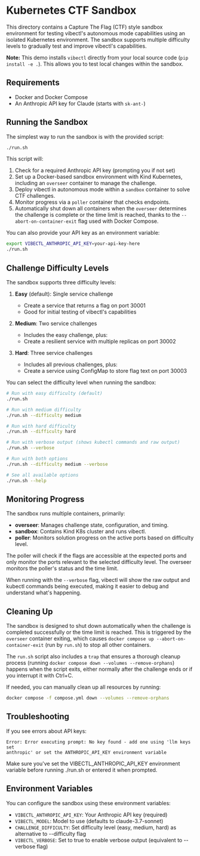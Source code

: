 # Kubernetes CTF Sandbox

This directory contains a Capture The Flag (CTF) style sandbox environment for testing vibectl's autonomous mode capabilities using an isolated Kubernetes environment. The sandbox supports multiple difficulty levels to gradually test and improve vibectl's capabilities.

**Note:** This demo installs `vibectl` directly from your local source code (`pip install -e .`). This allows you to test local changes within the sandbox.

## Requirements

- Docker and Docker Compose
- An Anthropic API key for Claude (starts with `sk-ant-`)

## Running the Sandbox

The simplest way to run the sandbox is with the provided script:

```zsh
./run.sh
```

This script will:
1. Check for a required Anthropic API key (prompting you if not set)
2. Set up a Docker-based sandbox environment with Kind Kubernetes, including an `overseer` container to manage the challenge.
3. Deploy vibectl in autonomous mode within a `sandbox` container to solve CTF challenges.
4. Monitor progress via a `poller` container that checks endpoints.
5. Automatically shut down all containers when the `overseer` determines the challenge is complete or the time limit is reached, thanks to the `--abort-on-container-exit` flag used with Docker Compose.

You can also provide your API key as an environment variable:

```zsh
export VIBECTL_ANTHROPIC_API_KEY=your-api-key-here
./run.sh
```

## Challenge Difficulty Levels

The sandbox supports three difficulty levels:

1. **Easy** (default): Single service challenge
   - Create a service that returns a flag on port 30001
   - Good for initial testing of vibectl's capabilities

2. **Medium**: Two service challenges
   - Includes the easy challenge, plus:
   - Create a resilient service with multiple replicas on port 30002

3. **Hard**: Three service challenges
   - Includes all previous challenges, plus:
   - Create a service using ConfigMap to store flag text on port 30003

You can select the difficulty level when running the sandbox:

```zsh
# Run with easy difficulty (default)
./run.sh

# Run with medium difficulty
./run.sh --difficulty medium

# Run with hard difficulty
./run.sh --difficulty hard

# Run with verbose output (shows kubectl commands and raw output)
./run.sh --verbose

# Run with both options
./run.sh --difficulty medium --verbose

# See all available options
./run.sh --help
```

## Monitoring Progress

The sandbox runs multiple containers, primarily:
- **overseer**: Manages challenge state, configuration, and timing.
- **sandbox**: Contains Kind K8s cluster and runs vibectl.
- **poller**: Monitors solution progress on the active ports based on difficulty level.

The poller will check if the flags are accessible at the expected ports and only monitor the ports relevant to the selected difficulty level. The overseer monitors the poller's status and the time limit.

When running with the `--verbose` flag, vibectl will show the raw output and kubectl commands being executed, making it easier to debug and understand what's happening.

## Cleaning Up

The sandbox is designed to shut down automatically when the challenge is completed successfully or the time limit is reached. This is triggered by the `overseer` container exiting, which causes `docker compose up --abort-on-container-exit` (run by `run.sh`) to stop all other containers.

The `run.sh` script also includes a `trap` that ensures a thorough cleanup process (running `docker compose down --volumes --remove-orphans`) happens when the script exits, either normally after the challenge ends or if you interrupt it with Ctrl+C.

If needed, you can manually clean up all resources by running:

```zsh
docker compose -f compose.yml down --volumes --remove-orphans
```

## Troubleshooting

If you see errors about API keys:

```
Error: Error executing prompt: No key found - add one using 'llm keys set
anthropic' or set the ANTHROPIC_API_KEY environment variable
```

Make sure you've set the VIBECTL_ANTHROPIC_API_KEY environment variable before running ./run.sh or entered it when prompted.

## Environment Variables

You can configure the sandbox using these environment variables:

- `VIBECTL_ANTHROPIC_API_KEY`: Your Anthropic API key (required)
- `VIBECTL_MODEL`: Model to use (defaults to claude-3.7-sonnet)
- `CHALLENGE_DIFFICULTY`: Set difficulty level (easy, medium, hard) as alternative to --difficulty flag
- `VIBECTL_VERBOSE`: Set to true to enable verbose output (equivalent to --verbose flag)
